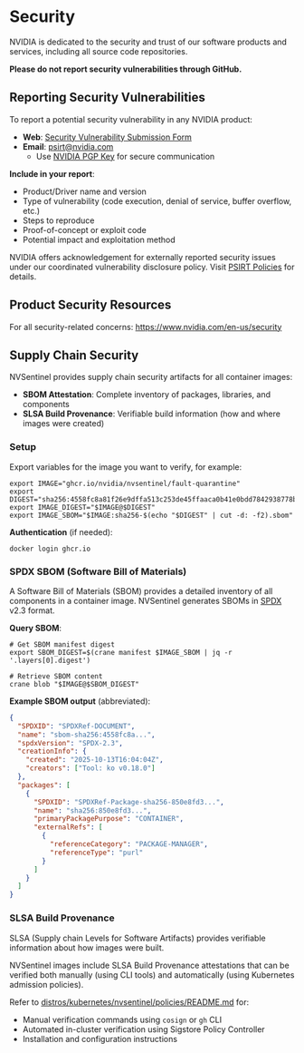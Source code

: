 # Security

NVIDIA is dedicated to the security and trust of our software products and services, including all source code repositories.

**Please do not report security vulnerabilities through GitHub.**

## Reporting Security Vulnerabilities

To report a potential security vulnerability in any NVIDIA product:

- **Web**: [Security Vulnerability Submission Form](https://www.nvidia.com/object/submit-security-vulnerability.html)
- **Email**: psirt@nvidia.com
  - Use [NVIDIA PGP Key](https://www.nvidia.com/en-us/security/pgp-key) for secure communication

**Include in your report**:
- Product/Driver name and version
- Type of vulnerability (code execution, denial of service, buffer overflow, etc.)
- Steps to reproduce
- Proof-of-concept or exploit code
- Potential impact and exploitation method

NVIDIA offers acknowledgement for externally reported security issues under our coordinated vulnerability disclosure policy. Visit [PSIRT Policies](https://www.nvidia.com/en-us/security/psirt-policies/) for details.

## Product Security Resources

For all security-related concerns: https://www.nvidia.com/en-us/security

## Supply Chain Security

NVSentinel provides supply chain security artifacts for all container images:

- **SBOM Attestation**: Complete inventory of packages, libraries, and components
- **SLSA Build Provenance**: Verifiable build information (how and where images were created)

### Setup

Export variables for the image you want to verify, for example:

```shell
export IMAGE="ghcr.io/nvidia/nvsentinel/fault-quarantine"
export DIGEST="sha256:4558fc8a81f26e9dffa513c253de45ffaaca0b41e0bdd7842938778b63c66e1d"
export IMAGE_DIGEST="$IMAGE@$DIGEST"
export IMAGE_SBOM="$IMAGE:sha256-$(echo "$DIGEST" | cut -d: -f2).sbom"
```

**Authentication** (if needed):
```shell
docker login ghcr.io
```

### SPDX SBOM (Software Bill of Materials)

A Software Bill of Materials (SBOM) provides a detailed inventory of all components in a container image. NVSentinel generates SBOMs in [SPDX](https://spdx.dev/) v2.3 format.

**Query SBOM**:

```shell
# Get SBOM manifest digest
export SBOM_DIGEST=$(crane manifest $IMAGE_SBOM | jq -r '.layers[0].digest')

# Retrieve SBOM content
crane blob "$IMAGE@$SBOM_DIGEST"
```

**Example SBOM output** (abbreviated):

```json
{
  "SPDXID": "SPDXRef-DOCUMENT",
  "name": "sbom-sha256:4558fc8a...",
  "spdxVersion": "SPDX-2.3",
  "creationInfo": {
    "created": "2025-10-13T16:04:04Z",
    "creators": ["Tool: ko v0.18.0"]
  },
  "packages": [
    {
      "SPDXID": "SPDXRef-Package-sha256-850e8fd3...",
      "name": "sha256:850e8fd3...",
      "primaryPackagePurpose": "CONTAINER",
      "externalRefs": [
        {
          "referenceCategory": "PACKAGE-MANAGER",
          "referenceType": "purl"
        }
      ]
    }
  ]
}
```
### SLSA Build Provenance

SLSA (Supply chain Levels for Software Artifacts) provides verifiable information about how images were built.

NVSentinel images include SLSA Build Provenance attestations that can be verified both manually (using CLI tools) and automatically (using Kubernetes admission policies). 

Refer to [distros/kubernetes/nvsentinel/policies/README.md](distros/kubernetes/nvsentinel/policies/README.md) for:

- Manual verification commands using `cosign` or `gh` CLI
- Automated in-cluster verification using Sigstore Policy Controller
- Installation and configuration instructions

